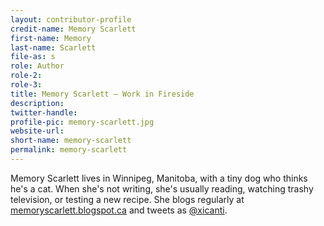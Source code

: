 ```yaml
---
layout: contributor-profile
credit-name: Memory Scarlett
first-name: Memory
last-name: Scarlett
file-as: s
role: Author
role-2:
role-3:
title: Memory Scarlett — Work in Fireside
description:
twitter-handle:
profile-pic: memory-scarlett.jpg
website-url:
short-name: memory-scarlett
permalink: memory-scarlett
---
```


Memory Scarlett lives in Winnipeg, Manitoba, with a tiny dog who thinks he's a cat. When she's not writing, she's usually reading, watching trashy television, or testing a new recipe. She blogs regularly at [memoryscarlett.blogspot.ca](http://memoryscarlett.blogspot.ca) and tweets as [@xicanti](https://twitter.com/xicanti).
